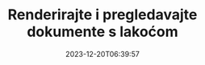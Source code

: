 ---
############################# Static ##########################
layout: "family"
date: 2023-12-20T06:39:57
draft: false

product: "Viewer"
product_tag: "viewer"

############################# Head ############################
head_title: "API za prikaz i pregled dokumenata | On Premise API i online usluga"
head_description: "Renderirajte i pregledajte Word, PDF, Excel, Powerpoint ili slikovne datoteke jednostavno i besplatno"

############################# Header ##########################
title: "Renderirajte i pregledavajte dokumente s lakoćom"
description: |
  Snažan API preglednika za renderiranje različitih datoteka u PDF, HTML i slike.

  Učitajte dokumente iz različitih izvora, uključujući datoteke, tokove, URL-ove, FTP poslužitelje, Amazon S3, Azure Blob Storage i više.

  Generirajte responzivne HTML stranice, zaštitite izlazne PDF datoteke i promijenite redoslijed njihovih stranica, rotirajte stranice, renderirajte bilješke i komentare ako je potrebno.

############################# Platforms ############################
supported_platforms:
  enable: true  
  head_title: "Odaberite svoju platformu"
  title: "Podržane platforme"
  description: "Biblioteka GroupDocs.Viewer podržava sljedeće operativne sustave i okvire"
  details_link_title: "Saznajte više"
  items:
    # supported_platforms loop
    - title: ".NET"
      description: "GroupDocs.Viewer for .NET"
      color: "blue"
      tag: "net"
      link: "/viewer/net/"
      features_link: "https://docs.groupdocs.com/viewer/net/system-requirements/"
      features:
        # features loop
        - content: ".NET Framework 4.6.2+  <br>  .NET Core 3.1  <br>  .NET 6+"
          rows: "3"
        # features loop
        - content: "Windows, Linux"
          rows: "1"
        # features loop
        - content: "180+ formata datoteka"
          rows: "1"
        # features loop
        - content: "UI paket za ASP.NET Core"
          rows: "1"
        # features loop
        - content: "ASP.NET WebForms Demo  <br>  ASP.NET MVC Demo  <br>  ASP.NET Core Demo"
          rows: "3"
    
    # supported_platforms loop
    - title: "Java"
      description: "GroupDocs.Viewer for Java"
      color: "red"
      tag: "java"
      link: "/viewer/java/"
      features_link: "https://docs.groupdocs.com/viewer/java/system-requirements/"
      features:
        # features loop
        - content: "J2SE 8.0 (1.8)+"
          rows: "3"
        # features loop
        - content:  "Windows, Linux, macOS"
          rows: "1"       
        # features loop
        - content: "180+ formata datoteka"
          rows: "1"
        # features loop
        - content:  "UI paket za Spring i Dropwizard"
          rows: "1"
        # features loop
        - content:  "Spring Demo  <br>  Dropwizard demo"
          rows: "3"

    # supported_platforms loop
    - title: "Node.js"
      description: "GroupDocs.Viewer for Node.js"
      color: "green"
      tag: "nodejs-java"
      link: "/viewer/nodejs-java/"
      features_link: "https://docs.groupdocs.com/viewer/nodejs-java/system-requirements/"
      features:
        # features loop
        - content: "Node.js 16+  <br>  and J2SE 8.0 (1.8)+"
          rows: "3"
        # features loop
        - content:  "Windows, Linux, macOS"
          rows: "1"
        # features loop
        - content:  "180+ formata datoteka"
          rows: "1"
        # features loop
        - content:  "UI paket - uskoro"
          rows: "1" 
        # features loop
        - content:  "Demo - uskoro"
          rows: "3" 


############################# Features ############################

features:
  enable: true
  title: "GroupDocs.Viewer skup značajki"
  description: "API za renderiranje datoteka različitih vrsta kao što su HTML, PDF, PNG i JPEG u aplikacijama za njihov pregled bez softvera treće strane."

  items:
    # feature loop
    - icon: "view"
      title: "Pregledajte dokumente i slike"
      content: "Pregledajte dokumente renderirajući ih kao HTML, PDF, PNG i JPEG datoteke."

    # feature loop
    - icon: "password"
      title: "Otvorite zaštićene dokumente"
      content: "Navedite lozinku za otvaranje šifriranih dokumenata."

    # feature loop
    - icon: "load"
      title: "Učitajte datoteke s bilo kojeg mjesta"
      content: "Učitajte dokumente iz raznih datoteka, URL-ova, FTP poslužitelja, Amazon S3 i više."
    
    # feature loop
    - icon: "pages"
      title: "Prikaz svih ili određenih stranica"
      content: "Odredite raspon brojeva stranica koji će se prikazati."


############################# Code samples ############################
code_samples:
  enable: true
  title: "GroupDocs.Viewer uzorci koda"
  description: "Neki slučajevi upotrebe tipičnih GroupDocs.Viewer operacija u C#, Javi, TypeScriptu"
  items:
    # code sample loop
    - title: "Kako pretvoriti DOCX datoteke u PDF"
      content: |
       Pretvorite DOCX dokumente u PDF bez instaliranja programa Microsoft Word ili drugog softvera. Jednostavno učitajte i pregledajte DOCX datoteke unutar svoje .NET aplikacije, bilo da se radi o web ili desktop aplikaciji. Evo primjera kako DOCX datoteku pretvoriti u PDF:
      samples:
        - language: "C#"
          color: "blue"
          content: |
            ```csharp {style=abap}   
            // Učitajte DOCX datoteku za renderiranje
            using (Viewer viewer = new Viewer("sample.docx"))
            {
              // Renderirajte DOCX u PDF datoteku
              PdfViewOptions viewOptions = new PdfViewOptions();
              viewer.View(viewOptions);
            }
            ```
        - language: "Java"
          color: "red"
          content: |
            ```java {style=abap}   
            import com.groupdocs.viewer.Viewer;
            import com.groupdocs.viewer.options.PdfViewOptions;
            // ...
            // Učitajte DOCX datoteku za renderiranje
            try (Viewer viewer = new Viewer("sample.docx")) {
                // Renderirajte DOCX u PDF datoteku
                PdfViewOptions viewOptions = new PdfViewOptions();
                viewer.view(viewOptions);
            }
            ```
        - language: "TypeScript"
          color: "green"
          content: |
            ```javascript {style=abap}  
            // Učitajte DOCX datoteku za renderiranje
            const viewer = new groupdocs.viewer.Viewer("sample.docx")
            
            // Renderirajte DOCX u PDF datoteku
            const viewOptions = groupdocs.viewer.PdfViewOptions(output.pdf)
            viewer.view(viewOptions)
            ```


############################# Formats ############################
formats:
  enable: true
  title:  "Podržano je više od 180 formata datoteka"
  description: "GroupDocs.Viewer podržava rad s najpopularnijim [formatima datoteka](https://docs.groupdocs.com/viewer/net/supported-document-formats/)"


############################# Metrics ############################

metrics:
  enable: true
  title: "Detaljna metrika i statistički uvidi"
  description: "Zaronite u detaljnu analizu naših ključnih brojki, pružajući sveobuhvatne metrike i statističke uvide u naša postignuća, utjecaj i rast."

  items:
    # metrics loop
    - number: "180+"
      title: "Podržani formati"
      content: "Jednostavno pregledajte više od 180 formata datoteka uključujući dokumente, slike i CAD crteže bez ikakvih problema. Razbijte prepreke kompatibilnosti i pristupajte različitim datotekama bez napora s našim sveobuhvatnim rješenjem za gledanje."
    # metrics loop
    - number: "1.0M"
      title: "NuGet preuzimanja"
      content: "Naše NuGet paket rješenje postalo je pouzdan i široko prihvaćen resurs u zajednici programera, pružajući besprijekornu integraciju i vrijednu funkcionalnost za bezbrojne projekte."

    # metrics loop
    - number: "10+"
      title: "Knjižnice"
      content: "Naš proizvod uključuje 10+ biblioteka koje nude napredne značajke za optimizaciju performansi. Ove su biblioteke dizajnirane da ispune različite razvojne potrebe s neusporedivim mogućnostima."
    
    # metrics loop
    - number: "100+"
      title: "Zadovoljni kupci"
      content: "Opslužuje najpoznatije robne marke širom svijeta. Otkrijte zašto stotine vole GroupDocs.Viewer! Istražite besprijekornu navigaciju, praktičnu suradnju i neusporedivu jednostavnost korištenja. Pridružite se sada!"


############################# Customers ############################
# logo size X1 => 170:70  X2 => 340 : 140

customers:
  enable: true
  title: "Naši zadovoljni kupci"
  description: "GroupDocs biblioteke koriste globalno poznati i ugledni brendovi diljem svijeta."

  items:
    # customers loop
    - title: "BenQ Corporation"
      logo: "benq"
    # customers loop
    - title: "Nasdaq Stock Market"
      logo: "nasdaq"
    # customers loop
    - title: "AT&T Inc."
      logo: "att"
    # customers loop
    - title: "AstraZeneca"
      logo: "astrazeneca"
    # customers loop
    - title: "Central Bank of Argentina"
      logo: "argentinacentralbank"
    # customers loop
    - title: "Roche Holding AG"
      logo: "roche"
    # customers loop
    - title: "Capita"
      logo: "capita"
    # customers loop
    - title: "Axa S.A."
      logo: "axa"
    # customers loop
    - title: "Instructure Inc."
      logo: "instructure"
     # customers loop
    - title: "Wipro"
      logo: "wipro"



############################# Actions ############################

actions:
  enable: true
  title: "Jeste li spremni za početak?"
  description: "Isprobajte značajke GroupDocs.Viewer besplatno ili zatražite licencu"

  items:
    #  loop
    - title: ".NET"
      link: "/viewer/net/"
      color: "blue"
        #  loop
    - title: "Java"
      link: "/viewer/java/"
      color: "red"
        #  loop
    - title: "Node.js"
      link: "/viewer/nodejs-java/"
      color: "green"


############################# Faq ############################

faq:
  enable: true
  title: "Uobičajena pitanja i nedoumice"
  description: "Pronađite odgovore na uobičajena pitanja u našem odjeljku s često postavljanim pitanjima kako biste brzo odgovorili na svoja pitanja i nedoumice."

  items:
    #  loop
    - question: "Mogu li procijeniti GroupDocs proizvode prije kupnje?"
      answer: |
        Da! Svi GroupDocs proizvodi imaju dostupnu probnu verziju bez rizika. Snažno potičemo programere da preuzmu i isprobaju naše API-je prije kupnje kako bismo bili sigurni da će 100% ispuniti vaše potrebe.
    #  loop
    - question: "Radi li GroupDocs demonstracije proizvoda?"
      answer: |
        Ne, naš fokus je na našim API-jima i stvaranju najfunkcionalnijih i najstabilnijih mogućih proizvoda. Nudimo potpuno funkcionalne i besplatne probne verzije u obliku [privremene licence](https://purchase.groupdocs.com/temporary-license/) tako da možete sami isprobati proizvod.
    #  loop
    - question: "Gdje mogu preuzeti proizvod?"
      answer: |
        Svi proizvodi dostupni su za preuzimanje s [web stranice](https://releases.groupdocs.com). Ne šaljemo fizičke kopije našeg softvera poštom.    
    #  loop
    - question: "Jesu li licence za razvojne programere GroupDocs po korisniku ili po imenovanom korisniku?"
      answer: |
        GroupDocs Developer licence su po korisniku, a ne po imenovanom korisniku. Razumijemo da se članovi tima za kodiranje mogu promijeniti tijekom vremena i da nije praktično ažurirati licenciranje svaki put kad se to dogodi.
    #  loop
    - question: "Trebamo li licenciranje samo za aktivne programere? Na primjer, imamo tim od dva programera koji rade u smjeni A i drugi tim od dva programera koji rade u smjeni B … u ovoj situaciji, trebaju li nam dvije ili četiri licence?"
      answer: |
        Svi programeri koji rade na projektu moraju biti licencirani. U ovoj situaciji GroupDocs vidi vaš tim kao da ima četiri člana (iako rade u različito vrijeme).

############################# Cloud ############################

cloud_links:
  enable: true
  title: "API-ji s niskim kodom GroupDocs.Viewer"
  description: "Ubrzajte pregledavanje dokumenata ili slika u bilo kojoj vrsti aplikacije s našim REST API-jem temeljenim na oblaku"

  items:
    #  loop
    - icon: "groupdocs_viewer-for-curl"
      title: "GroupDocs.Viewer Cloud for cURL"
      link: "https://products.groupdocs.cloud/viewer/curl"
      content: "Upotrijebite API za preglednik dokumenata cURL RESTful kako biste učinkovito prikazali i prikazali Microsoft Office, PDF i razne druge standardne formate datoteka u svojim aplikacijama."

    #  loop
    - icon: "groupdocs_viewer-for-net"
      title: "GroupDocs.Viewer Cloud for .NET"
      link: "https://products.groupdocs.cloud/viewer/net"
      content: "Poboljšajte mogućnosti gledanja dokumenata u .NET aplikacijama uz Cloud SDK za .NET. Neometano pregledavajte dokumente u HTML, PDF ili slikovnim formatima."
    #  loop
    - icon: "groupdocs_viewer-for-java"
      title: "GroupDocs.Viewer Cloud for Java"
      link: "https://products.groupdocs.cloud/viewer/java"
      content: "Integrirajte napredne mogućnosti iscrtavanja dokumenata u svoje Java aplikacije koristeći namjenski izrađen SDK preglednika dokumenata za Javu."

############################# Apps ############################

app_links:
  enable: true
  title: "GroupDocs.Viewer NoCode aplikacije"
  description: "Mrežna aplikacija koja vam omogućuje pregled više od 180 popularnih formata datoteka u pregledniku"

  items:
    #  loop
    - icon: "groupdocs_viewer-app"
      title: "GroupDocs.Viewer Total"
      link: "https://products.groupdocs.app/viewer/total"
      content: "Istražite besplatnu online aplikaciju za pregled preko 180 formata datoteka izravno iz vašeg željenog web preglednika."

    #  loop
    - icon: "groupdocs_words-app"
      title:  "GroupDocs.Viewer DOCX"
      link: "https://products.groupdocs.app/viewer/docx"
      content: "Web-bazirani alat za pregledavanje Microsoft Word datoteka bez napora na različitim uređajima."

    #  loop
    - icon: "groupdocs_pdf-app"
      title:  "GroupDocs.Viewer PDF"
      link: "https://products.groupdocs.app/viewer/pdf"
      content: "Otvorite i pregledajte PDF datoteke na mreži s besplatnim PDF preglednikom."
    

---